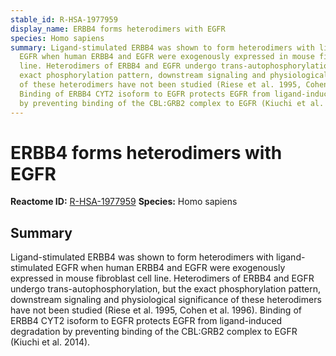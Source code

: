 ```yaml
---
stable_id: R-HSA-1977959
display_name: ERBB4 forms heterodimers with EGFR
species: Homo sapiens
summary: Ligand-stimulated ERBB4 was shown to form heterodimers with ligand-stimulated
  EGFR when human ERBB4 and EGFR were exogenously expressed in mouse fibroblast cell
  line. Heterodimers of ERBB4 and EGFR undergo trans-autophosphorylation, but the
  exact phosphorylation pattern, downstream signaling and physiological significance
  of these heterodimers have not been studied (Riese et al. 1995, Cohen et al. 1996).
  Binding of ERBB4 CYT2 isoform to EGFR protects EGFR from ligand-induced degradation
  by preventing binding of the CBL:GRB2 complex to EGFR (Kiuchi et al. 2014).
---
```


# ERBB4 forms heterodimers with EGFR
**Reactome ID:** [R-HSA-1977959](https://reactome.org/content/detail/R-HSA-1977959)
**Species:** Homo sapiens

## Summary

Ligand-stimulated ERBB4 was shown to form heterodimers with ligand-stimulated EGFR when human ERBB4 and EGFR were exogenously expressed in mouse fibroblast cell line. Heterodimers of ERBB4 and EGFR undergo trans-autophosphorylation, but the exact phosphorylation pattern, downstream signaling and physiological significance of these heterodimers have not been studied (Riese et al. 1995, Cohen et al. 1996). Binding of ERBB4 CYT2 isoform to EGFR protects EGFR from ligand-induced degradation by preventing binding of the CBL:GRB2 complex to EGFR (Kiuchi et al. 2014).
